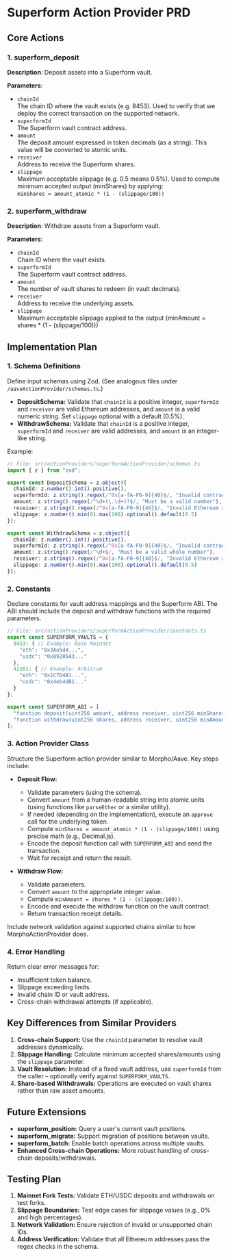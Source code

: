 # Superform Action Provider PRD

## Core Actions

### 1. superform_deposit
**Description**: Deposit assets into a Superform vault.

**Parameters**:
- `chainId`  
  The chain ID where the vault exists (e.g. 8453). Used to verify that we deploy the correct transaction on the supported network.
- `superformId`  
  The Superform vault contract address.
- `amount`  
  The deposit amount expressed in token decimals (as a string). This value will be converted to atomic units.
- `receiver`  
  Address to receive the Superform shares.
- `slippage`  
  Maximum acceptable slippage (e.g. 0.5 means 0.5%). Used to compute minimum accepted output (minShares) by applying:  
  `minShares = amount_atomic * (1 - (slippage/100))`

### 2. superform_withdraw
**Description**: Withdraw assets from a Superform vault.

**Parameters**:
- `chainId`  
  Chain ID where the vault exists.
- `superformId`  
  The Superform vault contract address.
- `amount`  
  The number of vault shares to redeem (in vault decimals).
- `receiver`  
  Address to receive the underlying assets.
- `slippage`  
  Maximum acceptable slippage applied to the output (minAmount = shares * (1 - (slippage/100)))

## Implementation Plan

### 1. Schema Definitions

Define input schemas using Zod. (See analogous files under `/aaveActionProvider/schemas.ts`.)
- **DepositSchema:** Validate that `chainId` is a positive integer, `superformId` and `receiver` are valid Ethereum addresses, and `amount` is a valid numeric string. Set `slippage` optional with a default (0.5%).
- **WithdrawSchema:** Validate that `chainId` is a positive integer, `superformId` and `receiver` are valid addresses, and `amount` is an integer-like string.

Example:
```typescript
// File: src/actionProviders/superformActionProvider/schemas.ts
import { z } from "zod";

export const DepositSchema = z.object({
  chainId: z.number().int().positive(),
  superformId: z.string().regex(/^0x[a-fA-F0-9]{40}$/, "Invalid contract address"),
  amount: z.string().regex(/^\d+(\.\d+)?$/, "Must be a valid number"),
  receiver: z.string().regex(/^0x[a-fA-F0-9]{40}$/, "Invalid Ethereum address"),
  slippage: z.number().min(0).max(100).optional().default(0.5)
});

export const WithdrawSchema = z.object({
  chainId: z.number().int().positive(),
  superformId: z.string().regex(/^0x[a-fA-F0-9]{40}$/, "Invalid contract address"),
  amount: z.string().regex(/^\d+$/, "Must be a valid whole number"),
  receiver: z.string().regex(/^0x[a-fA-F0-9]{40}$/, "Invalid Ethereum address"),
  slippage: z.number().min(0).max(100).optional().default(0.5)
});
```

### 2. Constants

Declare constants for vault address mappings and the Superform ABI. The ABI should include the deposit and withdraw functions with the required parameters.

```typescript
// File: src/actionProviders/superformActionProvider/constants.ts
export const SUPERFORM_VAULTS = {
  8453: { // Example: Base Mainnet
    "eth": "0x3Ae5d4...", 
    "usdc": "0x89205A3..."
  },
  42161: { // Example: Arbitrum
    "eth": "0x1C7D4B1...",
    "usdc": "0x4eb4dB1..."
  }
};

export const SUPERFORM_ABI = [
  "function deposit(uint256 amount, address receiver, uint256 minShares) returns (uint256)",
  "function withdraw(uint256 shares, address receiver, uint256 minAmount) returns (uint256)"
];
```

### 3. Action Provider Class

Structure the Superform action provider similar to Morpho/Aave. Key steps include:

- **Deposit Flow:**
  - Validate parameters (using the schema).
  - Convert `amount` from a human-readable string into atomic units (using functions like `parseEther` or a similar utility).
  - If needed (depending on the implementation), execute an `approve` call for the underlying token.
  - Compute `minShares = amount_atomic * (1 - (slippage/100))` using precise math (e.g., Decimal.js).
  - Encode the deposit function call with `SUPERFORM_ABI` and send the transaction.
  - Wait for receipt and return the result.

- **Withdraw Flow:**
  - Validate parameters.
  - Convert `amount` to the appropriate integer value.
  - Compute `minAmount = shares * (1 - (slippage/100))`.
  - Encode and execute the withdraw function on the vault contract.
  - Return transaction receipt details.

Include network validation against supported chains similar to how MorphoActionProvider does.

### 4. Error Handling

Return clear error messages for:
- Insufficient token balance.
- Slippage exceeding limits.
- Invalid chain ID or vault address.
- Cross-chain withdrawal attempts (if applicable).

## Key Differences from Similar Providers

1. **Cross-chain Support:** Use the `chainId` parameter to resolve vault addresses dynamically.
2. **Slippage Handling:** Calculate minimum accepted shares/amounts using the `slippage` parameter.
3. **Vault Resolution:** Instead of a fixed vault address, use `superformId` from the caller – optionally verify against `SUPERFORM_VAULTS`.
4. **Share-based Withdrawals:** Operations are executed on vault shares rather than raw asset amounts.

## Future Extensions

- **superform_position:** Query a user's current vault positions.
- **superform_migrate:** Support migration of positions between vaults.
- **superform_batch:** Enable batch operations across multiple vaults.
- **Enhanced Cross-chain Operations:** More robust handling of cross-chain deposits/withdrawals.

## Testing Plan

1. **Mainnet Fork Tests:** Validate ETH/USDC deposits and withdrawals on test forks.
2. **Slippage Boundaries:** Test edge cases for slippage values (e.g., 0% and high percentages).
3. **Network Validation:** Ensure rejection of invalid or unsupported chain IDs.
4. **Address Verification:** Validate that all Ethereum addresses pass the regex checks in the schema. 